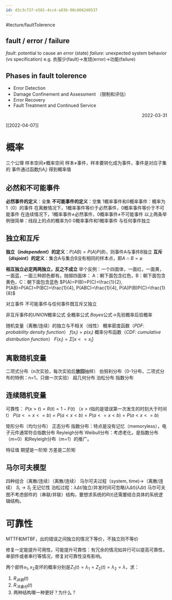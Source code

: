 ```yaml
---
id: d3c3c737-e581-4cc4-a83b-00c6662d8537
---
```

#lecture/faultTolerence

## fault / error / failure
*fault*: potential to cause an *error* (state)
*failure*: unexpected system behavior (vs specification)
	e.g. 衣服少(fault)→发烧(error)→功能(failure)


## Phases in fault tolerence
- Error Detection
- Damage Confinement and Assessment （限制和评估）
- Error Recovery
- Fault Treatment and Continued Service



<p align="right"> 2022-03-31 </p>



[[2022-04-07]]
# 概率
三个公理
样本空间≠概率空间
样本≠事件，样本要转化成为事件，事件是对应子集的
事件通过函数$f(A_i)$ 得到概率值

## 必然和不可能事件
**必然事件的定义**：全集
**不可能事件的定义**：空集
1概率事件和0概率事件：概率为1（0）的事件
	在离散情况下，1概率事件等价于必然事件，0概率事件等价于不可能事件
	在连续情况下，1概率事件≠必然事件，0概率事件≠不可能事件
	以上两条举例很简单：线段上的点的概率为0
0概率事件和1概率事件 与任何事件独立

## 独立和互斥
**独立（*independent*）的定义**：$P(AB)=P(A)P(B)$，则事件A与事件B独立
**互斥（*disjoint*）的定义**：集合A与集合B没有相同的样本点，即$A\cap B=\varnothing$

**相互独立必定两两独立，反之不成立**
	举个反例：一个四面体，一面红，一面黄，一面蓝，一面三种颜色都有。抛掷四面体：
	A：朝下面包含红色，B：朝下面包含黄色，C：朝下面包含蓝色
	$P(A)=P(B)=P(C)=\frac{1}{2}, P(AB)=P(AC)=P(BC)=\frac{1}{4}, P(ABC)=\frac{1}{4}, P(A)P(B)P(C)=\frac{1}{8}$

对立事件
不可能事件与任何事件既互斥又独立

非互斥事件的*UNION*概率公式
全概率公式
*Bayes*公式→先验概率后验概率

随机变量（离散/连续）的独立与不相关（线性）
概率密度函数（*PDF: probability density function*）
$f(x_i)=p(x_i)$
概率分布函数（*CDF: cumulative distribution function*）
$F(x_i)=\Sigma[x<=x_i]$


## 离散随机变量
二项式分布（n次实验，每次实验后**放回**抽样）
伯努利分布（0-1分布，二项式分布的特例：n=1，只做一次实验）
超几何分布
泊松分布
指数分布

## 连续随机变量
可靠性：
$P(x>t)=R(t)=1-F(t)$  （$x>t$指的是错误第一次发生的时刻大于时间t）
$P(a<=x<=b)=P(a<x<b)=P(a<=x<b)=P(a<x<=b)$

矩形分布（均匀分布）
正态分布
指数分布：特点是没有记忆（memoryless），电子元件通常符合指数分布
Reyleigh分布
Weibull分布：考虑老化，是指数分布（m=0）和Reyleigh分布（m=1）的推广。

特征值
期望是一阶矩
方差是二阶矩

## 马尔可夫模型
四种组合（离散/连续）（离散/连续）
马尔可夫过程（system, time)→（离散/连续）
$S_i\rightarrow S_j$  无记忆性
泊松过程：$\lambda\Delta t$/独立/并发时间可忽略$(\lambda \Delta t)(\lambda \Delta t)$
马尔可夫图不考虑部件的（串联/并联）结构，要想求系统的$R(t)$还需要结合具体的系统逻辑结构。

# 可靠性
MTTF和MTBF，出的错误之间独立的情况下等价，不独立则不等价

修复一定能提升可用性，可能提升可靠性：有冗余的情况如并行可以提高可靠性，单部件或者串行等情况，修复对可靠性没有影响。


两个部件$x_1, x_2$变坏的概率分别是$Z_1(t)=\lambda_1=Z_2(t)=\lambda_2=\lambda$，求：
1. $R_{并联}(t)$
2. $R_{冷备份}(t)$
3. 两种结构哪一种更好？为什么？